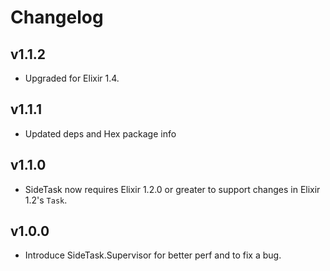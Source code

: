 # Changelog

## v1.1.2

* Upgraded for Elixir 1.4.

## v1.1.1

* Updated deps and Hex package info

## v1.1.0

* SideTask now requires Elixir 1.2.0 or greater to support changes in Elixir 1.2's `Task`.

## v1.0.0

* Introduce SideTask.Supervisor for better perf and to fix a bug.
